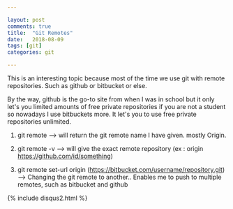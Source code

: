 ```yaml
---

layout: post
comments: true
title:  "Git Remotes"
date:   2018-08-09
tags: [git]
categories: git

---
```


This is an interesting topic because most of the time we use git with remote repositories.
Such as github or bitbucket or else. 

By the way, github is the go-to site from when I was in school but it only let's you 
limited amounts of free private repositories if you are not a student so nowadays I use bitbuckets more.
It let's you to use free private repositories unlimited.

1. git remote 
 --> will return the git remote name I have given. mostly Origin.
 
 2. git remote -v
 --> will give the exact remote repository (ex : origin https://github.com/id/something)
 
 3. git remote set-url origin (https://bitbucket.com/username/repository.git)
 --> Changing the git remote to another.. Enables me to push to multiple remotes, such as bitbucket and github



{% include disqus2.html %}